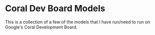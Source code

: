 # Coral Dev Board Models
This is a collection of a few of the models that I have run/need to run on Google's Coral Development Board.
